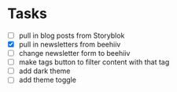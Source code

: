 # Tasks

- [ ] pull in blog posts from Storyblok
- [x] pull in newsletters from beehiiv
- [ ] change newsletter form to beehiiv
- [ ] make tags button to filter content with that tag
- [ ] add dark theme
- [ ] add theme toggle
